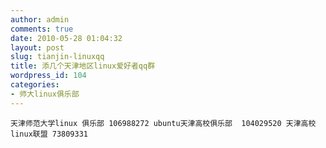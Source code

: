 ```yaml
---
author: admin
comments: true
date: 2010-05-28 01:04:32
layout: post
slug: tianjin-linuxqq
title: 添几个天津地区linux爱好者qq群
wordpress_id: 104
categories:
- 师大linux俱乐部
---
```



	天津师范大学linux 俱乐部 106988272 ubuntu天津高校俱乐部  104029520 天津高校linux联盟 73809331




